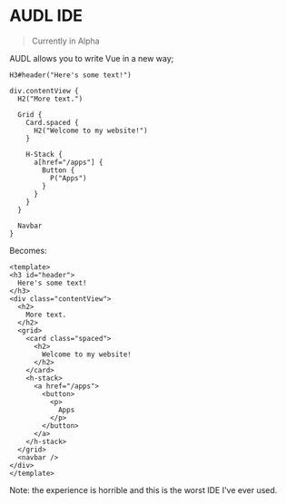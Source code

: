 # AUDL IDE

> Currently in Alpha

AUDL allows you to write Vue in a new way;

```
H3#header("Here's some text!")

div.contentView {
  H2("More text.")

  Grid {
    Card.spaced {
      H2("Welcome to my website!")  
    }  

    H-Stack {
      a[href="/apps"] {
        Button {
          P("Apps")  
        }  
      }  
    }
  }

  Navbar
}
```

Becomes:

```vue
<template>
<h3 id="header">
  Here's some text!
</h3>
<div class="contentView">
  <h2>
    More text.
  </h2>
  <grid>
    <card class="spaced">
      <h2>
        Welcome to my website!
      </h2>
    </card>
    <h-stack>
      <a href="/apps">
        <button>
          <p>
            Apps
          </p>
        </button>
      </a>
    </h-stack>
  </grid>
  <navbar />
</div>
</template>
```

Note: the experience is horrible and this is the worst IDE I've ever used.
